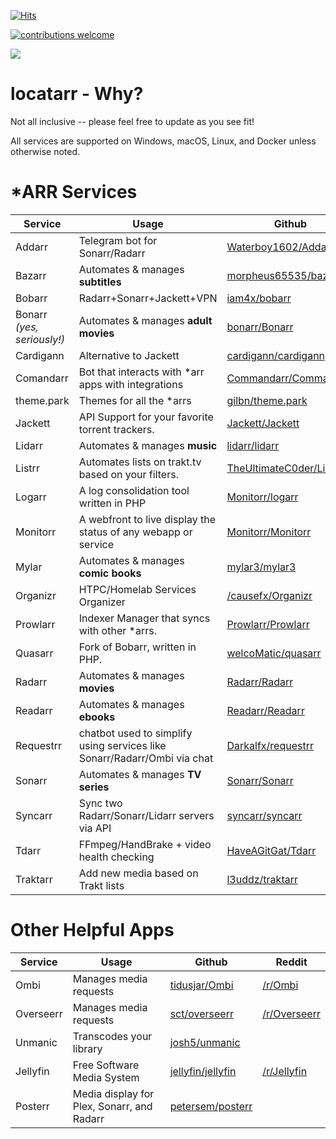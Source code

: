 
[![Hits](https://hits.seeyoufarm.com/api/count/incr/badge.svg?url=https%3A%2F%2Fgithub.com%2Frustyshackleford36%2Flocatarr&count_bg=%2379C83D&title_bg=%23555555&icon=&icon_color=%23E7E7E7&title=hits&edge_flat=false)](https://hits.seeyoufarm.com)

[![contributions welcome](https://img.shields.io/badge/contributions-welcome-brightgreen.svg?style=flat)](https://github.com/rustyshackleford36/locatarr/issues)

<a href="https://www.buymeacoffee.com/locatarr"><img src="https://img.buymeacoffee.com/button-api/?text=Buy me a beer&emoji=🍺&slug=locatarr&button_colour=FFDD00&font_colour=000000&font_family=Poppins&outline_colour=000000&coffee_colour=ffffff"></a>


# locatarr - Why? 
Not all inclusive -- please feel free to update as you see fit!

All services are supported on Windows, macOS, Linux, and Docker unless otherwise noted. 

# *ARR Services

| Service                                                                                             | Usage                                                                    | Github                                                                | Reddit                                      |
|-----------------------------------------------------------------------------------------------------|--------------------------------------------------------------------------|-----------------------------------------------------------------------|---------------------------------------------|
| Addarr                      | Telegram bot for Sonarr/Radarr                                           | [Waterboy1602/Addarr](https://github.com/Waterboy1602/Addarr)         |                                             |
| Bazarr                       | Automates & manages **subtitles**                                        | [morpheus65535/bazarr](https://github.com/morpheus65535/bazarr)       |                                             |
| Bobarr                                                                                              | Radarr+Sonarr+Jackett+VPN                                                | [iam4x/bobarr](https://github.com/iam4x/bobarr)                       |                                             |
| Bonarr<br>_(yes, seriously!)_                                                                       | Automates & manages **adult movies**                                     | [bonarr/Bonarr](https://github.com/bonarr/Bonarr)                     |                                             |
| Cardigann  | Alternative to Jackett                                                   | [cardigann/cardigann](https://github.com/cardigann/cardigann)         |                                             |
| Comandarr                                                                                           | Bot that interacts with *arr apps with integrations                      | [Commandarr/Commandarr](https://github.com/Commandarr/Commandarr)     |                                             |
| theme.park     | Themes for all the *arrs                                                 | [gilbn/theme.park](https://github.com/gilbN/theme.park)               |                                             |
| Jackett        | API Support for your favorite torrent trackers.                          | [Jackett/Jackett](https://github.com/Jackett/Jackett)                 | [/r/Jackett](http://reddit.com/r/jackett)   |
| Lidarr           | Automates & manages **music**                                            | [lidarr/lidarr](https://github.com/lidarr/lidarr)                     | [/r/lidarr](http://reddit.com/r/lidarr)     |
| Listrr                                                                                              | Automates lists on trakt.tv based on your filters.                       | [TheUltimateC0der/Listrr](https://github.com/TheUltimateC0der/Listrr) |                                             |
| Logarr                          | A log consolidation tool written in PHP                                  | [Monitorr/logarr](https://github.com/Monitorr/logarr)                 |                                             |
| Monitorr                      | A webfront to live display the status of any webapp or service           | [Monitorr/Monitorr](https://github.com/Monitorr/Monitorr)             |                                             |
| Mylar                                                                                               | Automates & manages **comic books**                                      | [mylar3/mylar3](https://github.com/mylar3/mylar3)                     |                                             |
| Organizr                   | HTPC/Homelab Services Organizer                                          | [/causefx/Organizr](https://github.com/causefx/Organizr)              | [/r/Organizr](http://reddit.com/r/organizr) |
| Prowlarr                         | Indexer Manager that syncs with other *arrs.                             | [Prowlarr/Prowlarr](https://github.com/Prowlarr/Prowlarr)             | [/r/Prowlarr](http://reddit.com/r/prowlarr) |
| Quasarr                                                                                             | Fork of Bobarr, written in PHP.                                          | [welcoMatic/quasarr](https://github.com/welcoMattic/quasarr)          |                                             |
| Radarr           | Automates & manages **movies**                                           | [Radarr/Radarr](https://github.com/Radarr/Radarr)                     | [/r/Radarr](http://reddit.com/r/Radarr)     |
| Readarr                                                                                             | Automates & manages **ebooks**                                           | [Readarr/Readarr](https://github.com/Readarr/Readarr)                 |                                             |
| Requestrr   | chatbot used to simplify using services like Sonarr/Radarr/Ombi via chat | [Darkalfx/requestrr](https://github.com/darkalfx/requestrr)           |                                             |
| Sonarr                       | Automates & manages **TV series**                                        | [Sonarr/Sonarr](https://github.com/Sonarr/Sonarr)                     | [/r/Sonarr](http://reddit.com/r/sonarr)     |
| Syncarr                                                                                             | Sync two Radarr/Sonarr/Lidarr servers via API                            | [syncarr/syncarr](https://github.com/syncarr/syncarr)                 |                                             |
| Tdarr        | FFmpeg/HandBrake + video health checking                                 | [HaveAGitGat/Tdarr](https://github.com/HaveAGitGat/Tdarr)             | [/r/Tdarr](http://reddit.com/r/tdarr)       |
| Traktarr                                                                                            | Add new media based on Trakt lists                                       | [l3uddz/traktarr](https://github.com/l3uddz/traktarr)                 |                                             |



# Other Helpful Apps

| Service                                                                                  | Usage                                      | Github                                                 | Reddit                                              |
|------------------------------------------------------------------------------------------|--------------------------------------------|--------------------------------------------------------|-----------------------------------------------------|
| Ombi  | Manages media requests                     | [tidusjar/Ombi](https://github.com/tidusjar/Ombi)      | [/r/Ombi](http://www.reddit.com/r/ombi)             |
| Overseerr                                                                                | Manages media requests                     | [sct/overseerr](https://github.com/sct/overseerr)      | [/r/Overseerr](https://www.reddit.com/r/Overseerr/) |
| Unmanic                                                                                  | Transcodes your library                    | [josh5/unmanic](https://github.com/Josh5/unmanic)      |                                                     |
| Jellyfin                                                                                 | Free Software Media System                 | [jellyfin/jellyfin](https://github.com/jellyfin)       | [/r/Jellyfin](http://www.reddit.com/r/jellyfin)     |
| Posterr                                                                                  | Media display for Plex, Sonarr, and Radarr | [petersem/posterr](https://github.com/petersem/poster) |                                                     |


